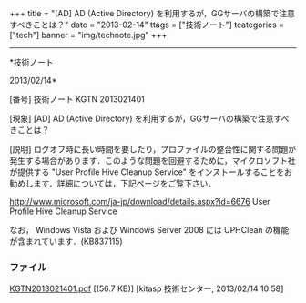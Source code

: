 ﻿+++
title = "[AD] AD (Active Directory) を利用するが，GGサーバの構築で注意すべきことは？"
date = "2013-02-14"
ttags = ["技術ノート"]
tcategories = ["tech"]
banner = "img/technote.jpg"
+++

-----------------------------------------------------------------------------------------------------------------------------

*技術ノート

2013/02/14*


[番号]
技術ノート KGTN 2013021401

[現象]
[AD] AD (Active Directory)
を利用するが，GGサーバの構築で注意すべきことは？

[説明]
ログオフ時に長い時間を要したり，プロファイルの整合性に関する問題が発生する場合があります．このような問題を回避するために，マイクロソフト社が提供する
"User Profile Hive Cleanup Service"
をインストールすることをお勧めします．詳細については，下記ページをご覧下さい．

<http://www.microsoft.com/ja-jp/download/details.aspx?id=6676>
User Profile Hive Cleanup Service

なお， Windows Vista および Windows Server 2008 には UPHClean
の機能が含まれています．(KB837115)


### ファイル

 
 


[KGTN2013021401.pdf](http://techreport.kitasp.net/attachments/download/1201/KGTN2013021401.pdf)
 [(56.7 KB)] [kitasp 技術センター, 2013/02/14
10:58]


 


 

